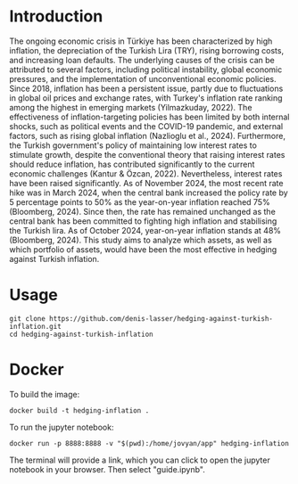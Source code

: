 # Introduction

The ongoing economic crisis in Türkiye has been characterized by high inflation, the depreciation of the Turkish Lira (TRY), rising borrowing costs, and increasing loan defaults. The underlying causes of the crisis can be attributed to several factors, including political instability, global economic pressures, and the implementation of unconventional economic policies. Since 2018, inflation has been a persistent issue, partly due to fluctuations in global oil prices and exchange rates, with Turkey's inflation rate ranking among the highest in emerging markets (Yilmazkuday, 2022). The effectiveness of inflation-targeting policies has been limited by both internal shocks, such as political events and the COVID-19 pandemic, and external factors, such as rising global inflation (Nazlioglu et al., 2024). Furthermore, the Turkish government's policy of maintaining low interest rates to stimulate growth, despite the conventional theory that raising interest rates should reduce inflation, has contributed significantly to the current economic challenges (Kantur & Özcan, 2022). Nevertheless, interest rates have been raised significantly. As of November 2024, the most recent rate hike was in March 2024, when the central bank increased the policy rate by 5 percentage points to 50% as the year-on-year inflation reached 75% (Bloomberg, 2024). Since then, the rate has remained unchanged as the central bank has been committed to fighting high inflation and stabilising the Turkish lira. As of October 2024, year-on-year inflation stands at 48% (Bloomberg, 2024).
This study aims to analyze which assets, as well as which portfolio of assets, would have been the most effective in hedging against Turkish inflation.

# Usage

    git clone https://github.com/denis-lasser/hedging-against-turkish-inflation.git
    cd hedging-against-turkish-inflation

# Docker

To build the image:

    docker build -t hedging-inflation .

To run the jupyter notebook:

    docker run -p 8888:8888 -v "$(pwd):/home/jovyan/app" hedging-inflation

The terminal will provide a link, which you can click to open the jupyter notebook in your browser. Then select "guide.ipynb".
